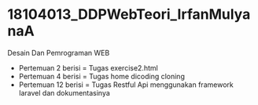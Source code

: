 # 18104013_DDPWebTeori_IrfanMulyanaA
Desain Dan Pemrograman WEB

+ Pertemuan 2 berisi = Tugas exercise2.html
+ Pertemuan 4 berisi = Tugas home dicoding cloning
+ Pertemuan 12 berisi = Tugas Restful Api menggunakan framework laravel dan dokumentasinya
